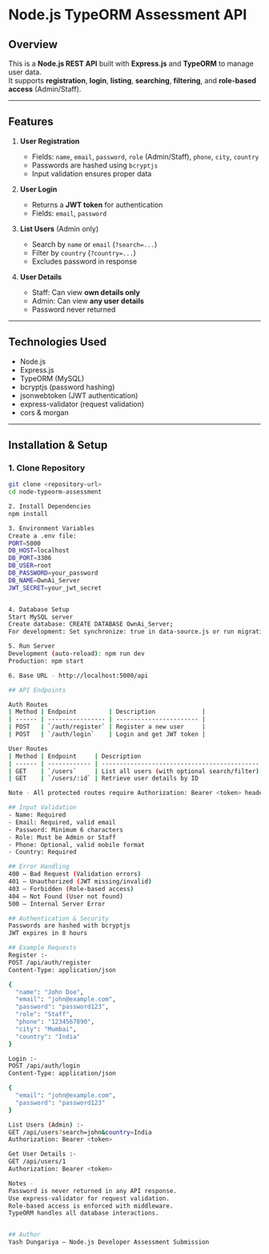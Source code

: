 # Node.js TypeORM Assessment API

## Overview
This is a **Node.js REST API** built with **Express.js** and **TypeORM** to manage user data.  
It supports **registration**, **login**, **listing**, **searching**, **filtering**, and **role-based access** (Admin/Staff).

---

## Features

1. **User Registration**
   - Fields: `name`, `email`, `password`, `role` (Admin/Staff), `phone`, `city`, `country`
   - Passwords are hashed using `bcryptjs`
   - Input validation ensures proper data

2. **User Login**
   - Returns a **JWT token** for authentication
   - Fields: `email`, `password`

3. **List Users** (Admin only)
   - Search by `name` or `email` (`?search=...`)
   - Filter by `country` (`?country=...`)
   - Excludes password in response

4. **User Details**
   - Staff: Can view **own details only**
   - Admin: Can view **any user details**
   - Password never returned

---

## Technologies Used

- Node.js  
- Express.js  
- TypeORM (MySQL)  
- bcryptjs (password hashing)  
- jsonwebtoken (JWT authentication)  
- express-validator (request validation)  
- cors & morgan  

---

## Installation & Setup

### 1. Clone Repository
```bash
git clone <repository-url>
cd node-typeorm-assessment

2. Install Dependencies
npm install

3. Environment Variables
Create a .env file:
PORT=5000
DB_HOST=localhost
DB_PORT=3306
DB_USER=root
DB_PASSWORD=your_password
DB_NAME=OwnAi_Server
JWT_SECRET=your_jwt_secret


4. Database Setup
Start MySQL server
Create database: CREATE DATABASE OwnAi_Server;
For development: Set synchronize: true in data-source.js or run migrations.

5. Run Server
Development (auto-reload): npm run dev
Production: npm start

6. Base URL - http://localhost:5000/api

## API Endpoints

Auth Routes
| Method | Endpoint         | Description             |
| ------ | ---------------- | ----------------------- |
| POST   | `/auth/register` | Register a new user     |
| POST   | `/auth/login`    | Login and get JWT token |

User Routes
| Method | Endpoint     | Description                                  | Access      |
| ------ | ------------ | -------------------------------------------- | ----------- |
| GET    | `/users`     | List all users (with optional search/filter) | Admin only  |
| GET    | `/users/:id` | Retrieve user details by ID                  | Admin/Staff |

Note - All protected routes require Authorization: Bearer <token> header.

## Input Validation
- Name: Required
- Email: Required, valid email
- Password: Minimum 6 characters
- Role: Must be Admin or Staff
- Phone: Optional, valid mobile format
- Country: Required

## Error Handling
400 – Bad Request (Validation errors)
401 – Unauthorized (JWT missing/invalid)
403 – Forbidden (Role-based access)
404 – Not Found (User not found)
500 – Internal Server Error

## Authentication & Security
Passwords are hashed with bcryptjs
JWT expires in 8 hours

## Example Requests
Register :-
POST /api/auth/register
Content-Type: application/json

{
  "name": "John Doe",
  "email": "john@example.com",
  "password": "password123",
  "role": "Staff",
  "phone": "1234567890",
  "city": "Mumbai",
  "country": "India"
}

Login :-
POST /api/auth/login
Content-Type: application/json

{
  "email": "john@example.com",
  "password": "password123"
}

List Users (Admin) :- 
GET /api/users?search=john&country=India
Authorization: Bearer <token>

Get User Details :- 
GET /api/users/1
Authorization: Bearer <token>

Notes - 
Password is never returned in any API response.
Use express-validator for request validation.
Role-based access is enforced with middleware.
TypeORM handles all database interactions.


## Author
Yash Dungariya – Node.js Developer Assessment Submission
